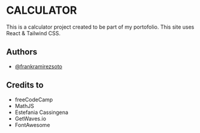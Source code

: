 
# CALCULATOR

This is a calculator project created to be part of my portofolio. This site uses React & Tailwind CSS. 


## Authors

- [@frankramirezsoto](https://www.github.com/frankramirezsoto)


## Credits to

- freeCodeCamp
- MathJS
- Estefania Cassingena
- GetWaves.io
- FontAwesome
